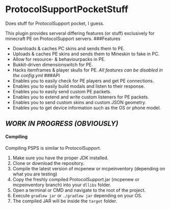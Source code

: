 # ProtocolSupportPocketStuff
Does stuff for ProtocolSupport pocket, I guess.

This plugin provides serveral differing features (or stuff) exclusively for minecraft PE on ProtocolSupport servers.
###Features
* Downloads & caches PC skins and sends them to PE.
* Uploads & caches PE skins and sends them to Mineskin to fake in PC.
* Allow for resource- & behaviourpacks in PE.
* Bukkit-driven dimensionswitch for PE.
* Hacks itemframes & player skulls for PE.
_All features can be disabled in the config.yml_
###API
* Enables you to easily check for PE players and get PE connections.
* Enables you to easily build modals and listen to their response.
* Enables you to easily send custom PE packets.
* Enables you to extend and write custom listeners for PE packets.
* Enables you to send custom skins and custom JSON geometry.
* Enables you to get device information such as the OS or phone model.

## *_WORK IN PROGRESS (OBVIOUSLY)_*

#### Compiling
Compiling PSPS is similar to ProtocolSupport.
1. Make sure you have the proper JDK installed.
2. Clone or download the repository.
3. Compile the latest version of mcpenew or mcpeinventory (depending on what you are testing)
4. Copy the freshly compiled ProtocolSupport.jar (mcpenew or mcpeinventory branch) into your `dllibs` folder.
5. Open a terminal or CMD and navigate to the root of the project.
6. Execute `gradlew jar` or `./gradlew jar` depending on your OS.
7. The compiled JAR will be inside the `target` folder.
